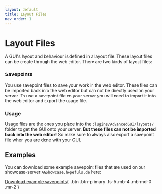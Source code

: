 ```yaml
---
layout: default
title: Layout Files
nav_order: 1
---
```


# Layout Files

A GUI's layout and behaviour is defined in a layout file. These layout files can be create through the web editor. There are two kinds of layout files:

### Savepoints

You use savepoint files to save your work in the web editor. These files can be imported back into the web editor but can not be directly used on your server. To use a savepoint file on your server you will need to import it into the web editor and export the usage file.


### Usage

Usage files are the ones you place into the `plugins/AdvancedGUI/layouts/` folder to get the GUI onto your server. **But these files can not be imported back into the web editor!** So make sure to always also export a savepoint file when you are done with your GUI.

## Examples
You can download some example savepoint files that are used on our showcase-server `AGShowcase.hopefuls.de` here:

[Download example savepoints](https://content.hopefuls.de/AdvancedGUI/){: .btn .btn-primary .fs-5 .mb-4 .mb-md-0 .mr-2 }
